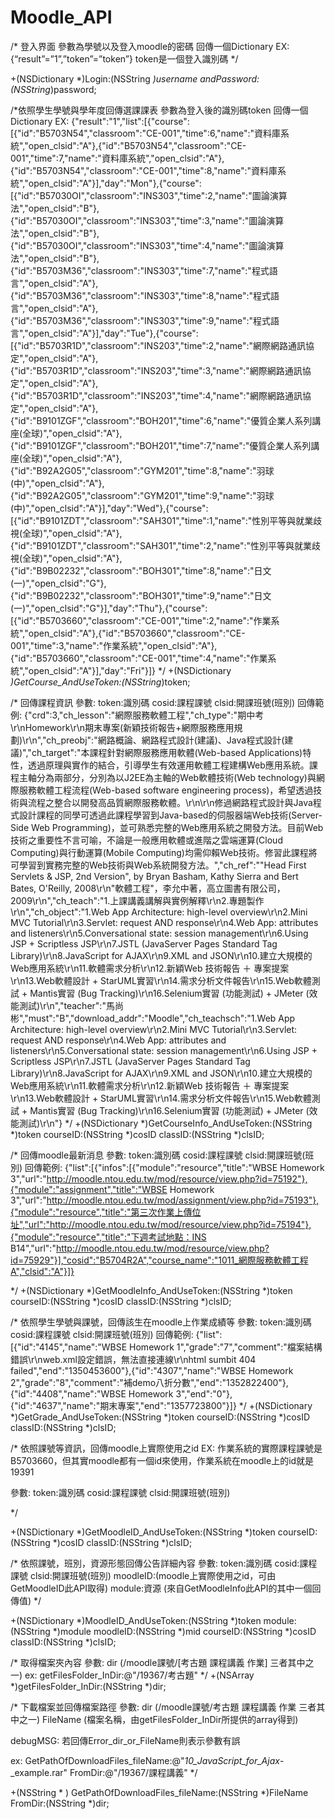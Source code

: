 Moodle_API
==========
/*
   登入界面
   參數為學號以及登入moodle的密碼
   回傳一個Dictionary
   EX: {“result”=”1”,”token”=”token”}
   token是一個登入識別碼
 */

+(NSDictionary *)Login:(NSString *)username andPassword:(NSString*)password;



/*依照學生學號與學年度回傳選課課表
  參數為登入後的識別碼token
  回傳一個Dictionary
 EX: {"result":"1","list":[{"course":[{"id":"B5703N54","classroom":"CE-001","time":6,"name":"資料庫系統","open_clsid":"A"},{"id":"B5703N54","classroom":"CE-001","time":7,"name":"資料庫系統","open_clsid":"A"},{"id":"B5703N54","classroom":"CE-001","time":8,"name":"資料庫系統","open_clsid":"A"}],"day":"Mon"},{"course":[{"id":"B57030OI","classroom":"INS303","time":2,"name":"圖論演算法","open_clsid":"B"},{"id":"B57030OI","classroom":"INS303","time":3,"name":"圖論演算法","open_clsid":"B"},{"id":"B57030OI","classroom":"INS303","time":4,"name":"圖論演算法","open_clsid":"B"},{"id":"B5703M36","classroom":"INS303","time":7,"name":"程式語言","open_clsid":"A"},{"id":"B5703M36","classroom":"INS303","time":8,"name":"程式語言","open_clsid":"A"},{"id":"B5703M36","classroom":"INS303","time":9,"name":"程式語言","open_clsid":"A"}],"day":"Tue"},{"course":[{"id":"B5703R1D","classroom":"INS203","time":2,"name":"網際網路通訊協定","open_clsid":"A"},{"id":"B5703R1D","classroom":"INS203","time":3,"name":"網際網路通訊協定","open_clsid":"A"},{"id":"B5703R1D","classroom":"INS203","time":4,"name":"網際網路通訊協定","open_clsid":"A"},{"id":"B9101ZGF","classroom":"BOH201","time":6,"name":"優質企業人系列講座(全球)","open_clsid":"A"},{"id":"B9101ZGF","classroom":"BOH201","time":7,"name":"優質企業人系列講座(全球)","open_clsid":"A"},{"id":"B92A2G05","classroom":"GYM201","time":8,"name":"羽球(中)","open_clsid":"A"},{"id":"B92A2G05","classroom":"GYM201","time":9,"name":"羽球(中)","open_clsid":"A"}],"day":"Wed"},{"course":[{"id":"B9101ZDT","classroom":"SAH301","time":1,"name":"性別平等與就業歧視(全球)","open_clsid":"A"},{"id":"B9101ZDT","classroom":"SAH301","time":2,"name":"性別平等與就業歧視(全球)","open_clsid":"A"},{"id":"B9B02232","classroom":"BOH301","time":8,"name":"日文(一)","open_clsid":"G"},{"id":"B9B02232","classroom":"BOH301","time":9,"name":"日文(一)","open_clsid":"G"}],"day":"Thu"},{"course":[{"id":"B5703660","classroom":"CE-001","time":2,"name":"作業系統","open_clsid":"A"},{"id":"B5703660","classroom":"CE-001","time":3,"name":"作業系統","open_clsid":"A"},{"id":"B5703660","classroom":"CE-001","time":4,"name":"作業系統","open_clsid":"A"}],"day":"Fri"}]}
 */
+(NSDictionary *)GetCourse_AndUseToken:(NSString*)token;


/*
 回傳課程資訊
 參數: token:識別碼
      cosid:課程課號
      clsid:開課班號(班別)
 回傳範例:
   {"crd":3,"ch_lesson":"網際服務軟體工程","ch_type":"期中考\r\nHomework\r\n期末專案(新穎技術報告+網際服務應用規劃)\r\n","ch_preobj":"網路概論、網路程式設計(建議)、Java程式設計(建議)","ch_target":"本課程針對網際服務應用軟體(Web-based Applications)特性，透過原理與實作的結合，引導學生有效運用軟體工程建構Web應用系統。課程主軸分為兩部分，分別為以J2EE為主軸的Web軟體技術(Web technology)與網際服務軟體工程流程(Web-based software engineering process)，希望透過技術與流程之整合以開發高品質網際服務軟體。\r\n\r\n修過網路程式設計與Java程式設計課程的同學可透過此課程學習到Java-based的伺服器端Web技術(Server-Side Web Programming)，並可熟悉完整的Web應用系統之開發方法。目前Web技術之重要性不言可喻，不論是一般應用軟體或進階之雲端運算(Cloud Computing)與行動運算(Mobile Computing)均需仰賴Web技術。修習此課程將可學習到實務完整的Web技術與Web系統開發方法。","ch_ref":"\"Head First Servlets & JSP, 2nd Version\", by Bryan Basham, Kathy Sierra and Bert Bates, O'Reilly, 2008\r\n\"軟體工程\"，李允中著，高立圖書有限公司，2009\r\n","ch_teach":"1.上課講義講解與實例解釋\r\n2.專題製作\r\n","ch_object":"1.Web App Architecture: high-level overview\r\n2.Mini MVC Tutorial\r\n3.Servlet: request AND response\r\n4.Web App: attributes and listeners\r\n5.Conversational state: session management\r\n6.Using JSP + Scriptless JSP\r\n7.JSTL (JavaServer Pages Standard Tag Library)\r\n8.JavaScript for AJAX\r\n9.XML and JSON\r\n10.建立大規模的Web應用系統\r\n11.軟體需求分析\r\n12.新穎Web 技術報告 ＋ 專案提案\r\n13.Web軟體設計 + StarUML實習\r\n14.需求分析文件報告\r\n15.Web軟體測試 + Mantis實習 (Bug Tracking)\r\n16.Selenium實習 (功能測試) + JMeter (效能測試)\r\n","teacher":"馬尚彬","must":"B","download_addr":"Moodle","ch_teachsch":"1.Web App Architecture: high-level overview\r\n2.Mini MVC Tutorial\r\n3.Servlet: request AND response\r\n4.Web App: attributes and listeners\r\n5.Conversational state: session management\r\n6.Using JSP + Scriptless JSP\r\n7.JSTL (JavaServer Pages Standard Tag Library)\r\n8.JavaScript for AJAX\r\n9.XML and JSON\r\n10.建立大規模的Web應用系統\r\n11.軟體需求分析\r\n12.新穎Web 技術報告 ＋ 專案提案\r\n13.Web軟體設計 + StarUML實習\r\n14.需求分析文件報告\r\n15.Web軟體測試 + Mantis實習 (Bug Tracking)\r\n16.Selenium實習 (功能測試) + JMeter (效能測試)\r\n"}
 */
+(NSDictionary *)GetCourseInfo_AndUseToken:(NSString *)token
                                  courseID:(NSString *)cosID
                                   classID:(NSString *)clsID;



/*
 回傳moodle最新消息
 參數: token:識別碼
 cosid:課程課號
 clsid:開課班號(班別)
 回傳範例:
 {"list":[{"infos":[{"module":"resource","title":"WBSE Homework 3","url":"http://moodle.ntou.edu.tw/mod/resource/view.php?id=75192"},{"module":"assignment","title":"WBSE Homework 3","url":"http://moodle.ntou.edu.tw/mod/assignment/view.php?id=75193"},{"module":"resource","title":"第三次作業上傳位址","url":"http://moodle.ntou.edu.tw/mod/resource/view.php?id=75194"},{"module":"resource","title":"下週考試地點：INS B14","url":"http://moodle.ntou.edu.tw/mod/resource/view.php?id=75929"}],"cosid":"B5704R2A","course_name":"1011_網際服務軟體工程A","clsid":"A"}]}
 
 */
+(NSDictionary *)GetMoodleInfo_AndUseToken:(NSString *)token
                                  courseID:(NSString *)cosID
                                   classID:(NSString *)clsID;


/*
 依照學生學號與課號，回傳該生在moodle上作業成績等
 參數: token:識別碼
 cosid:課程課號
 clsid:開課班號(班別)
 回傳範例:
 {"list":[{"id":"4145","name":"WBSE Homework 1","grade":"7","comment":"檔案結構錯誤\r\nweb.xml設定錯誤，無法直接連線\r\nhtml sumbit 404 failed","end":"1350453600"},{"id":"4307","name":"WBSE Homework 2","grade":"8","comment":"補demo八折分數","end":"1352822400"},{"id":"4408","name":"WBSE Homework 3","end":"0"},{"id":"4637","name":"期末專案","end":"1357723800"}]}
 */
+(NSDictionary *)GetGrade_AndUseToken:(NSString *)token
                                  courseID:(NSString *)cosID
                                   classID:(NSString *)clsID;



/*
 依照課號等資訊，回傳moodle上實際使用之id
 EX: 作業系統的實際課程課號是B5703660，但其實moodle都有一個id來使用，作業系統在moodle上的id就是19391
     
 參數: token:識別碼
 cosid:課程課號
 clsid:開課班號(班別)
 
 */

+(NSDictionary *)GetMoodleID_AndUseToken:(NSString *)token
                                courseID:(NSString *)cosID
                                 classID:(NSString *)clsID;

/*
 依照課號，班別，資源形態回傳公告詳細內容
 參數: token:識別碼
 cosid:課程課號
 clsid:開課班號(班別)
 moodleID:(moodle上實際使用之id，可由GetMoodleID此API取得)
 module:資源 (來自GetMoodleInfo此API的其中一個回傳值)
 */

+(NSDictionary *)MoodleID_AndUseToken:(NSString *)token
                               module:(NSString *)module
                             moodleID:(NSString *)mid
                             courseID:(NSString *)cosID
                              classID:(NSString *)clsID;


/*
 取得檔案夾內容
 參數: dir  	(/moodle課號/[考古題 課程講義 作業] 三者其中之一)
 ex: getFilesFolder_InDir:@"/19367/考古題"
 */
+(NSArray *)getFilesFolder_InDir:(NSString *)dir;


/*
 下載檔案並回傳檔案路徑
 參數: dir		(/moodle課號/考古題 課程講義 作業 三者其中之一)
    FileName (檔案名稱，由getFilesFolder_InDir所提供的array得到)
 
 debugMSG: 若回傳Error_dir_or_FileName則表示參數有誤
 
 ex: GetPathOfDownloadFiles_fileName:@"_10_JavaScript_for_Ajax_-_example.rar" 
                             FromDir:@"/19367/課程講義"
 */

+(NSString * ) GetPathOfDownloadFiles_fileName:(NSString *)FileName
                                       FromDir:(NSString *)dir;
